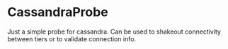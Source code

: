 CassandraProbe
==============

Just a simple probe for cassandra.  Can be used to shakeout connectivity between tiers or to validate connection info.
